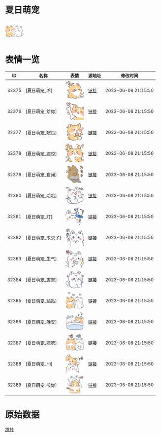 # 夏日萌宠

<img src="./cover.png" height="60" alt="cover" />

# 表情一览

|ID|名称|表情|源地址|修改时间|
|----|----|----|----|----|
|32375|[夏日萌宠_冷]|<img src="./pic/032375_%5B夏日萌宠_冷%5D.png" height="60" alt="冷"/>|[链接](https://i0.hdslb.com/bfs/garb/adcffb0daccd023dbfaf68213789c860517d04e7.png)|2023-06-08 21:15:50|
|32376|[夏日萌宠_给你]|<img src="./pic/032376_%5B夏日萌宠_给你%5D.png" height="60" alt="给你"/>|[链接](https://i0.hdslb.com/bfs/garb/0bc86fea5b45114b63b58abed8f40b5ad690ae24.png)|2023-06-08 21:15:50|
|32377|[夏日萌宠_吃瓜]|<img src="./pic/032377_%5B夏日萌宠_吃瓜%5D.png" height="60" alt="吃瓜"/>|[链接](https://i0.hdslb.com/bfs/garb/9cae84a90c6c863697c8b391293124bfe7a14b1a.png)|2023-06-08 21:15:50|
|32378|[夏日萌宠_震惊]|<img src="./pic/032378_%5B夏日萌宠_震惊%5D.png" height="60" alt="震惊"/>|[链接](https://i0.hdslb.com/bfs/garb/640d5ef22e91238f732aa7bc6ee462aaed3f973e.png)|2023-06-08 21:15:50|
|32379|[夏日萌宠_自闭]|<img src="./pic/032379_%5B夏日萌宠_自闭%5D.png" height="60" alt="自闭"/>|[链接](https://i0.hdslb.com/bfs/garb/45093303b077a41378bd8b3c1d94aa3bc1bfce2a.png)|2023-06-08 21:15:50|
|32380|[夏日萌宠_哈哈]|<img src="./pic/032380_%5B夏日萌宠_哈哈%5D.png" height="60" alt="哈哈"/>|[链接](https://i0.hdslb.com/bfs/garb/2fc3a0b223d13d9fbeefa988bcccd69d1fcf4051.png)|2023-06-08 21:15:50|
|32381|[夏日萌宠_盯]|<img src="./pic/032381_%5B夏日萌宠_盯%5D.png" height="60" alt="盯"/>|[链接](https://i0.hdslb.com/bfs/garb/f3791fbb0ad2f75a589e34802c538463129ebf8c.png)|2023-06-08 21:15:50|
|32382|[夏日萌宠_求求了]|<img src="./pic/032382_%5B夏日萌宠_求求了%5D.png" height="60" alt="求求了"/>|[链接](https://i0.hdslb.com/bfs/garb/ac5e36999b510da3f76b7e4b76b0ce7435a98c5b.png)|2023-06-08 21:15:50|
|32383|[夏日萌宠_生气]|<img src="./pic/032383_%5B夏日萌宠_生气%5D.png" height="60" alt="生气"/>|[链接](https://i0.hdslb.com/bfs/garb/167287f70fbc2247318235c485e3612b360521b0.png)|2023-06-08 21:15:50|
|32384|[夏日萌宠_害羞]|<img src="./pic/032384_%5B夏日萌宠_害羞%5D.png" height="60" alt="害羞"/>|[链接](https://i0.hdslb.com/bfs/garb/e2e56009d1ab1c03a9f00275c53bb865039229a5.png)|2023-06-08 21:15:50|
|32385|[夏日萌宠_贴贴]|<img src="./pic/032385_%5B夏日萌宠_贴贴%5D.png" height="60" alt="贴贴"/>|[链接](https://i0.hdslb.com/bfs/garb/b9f63f1194751d94ba2d6c2b51bea771c122a15f.png)|2023-06-08 21:15:50|
|32386|[夏日萌宠_晚安]|<img src="./pic/032386_%5B夏日萌宠_晚安%5D.png" height="60" alt="晚安"/>|[链接](https://i0.hdslb.com/bfs/garb/8ca2c177bc2360e94cfed2a42094446d541b706a.png)|2023-06-08 21:15:50|
|32387|[夏日萌宠_嗯嗯]|<img src="./pic/032387_%5B夏日萌宠_嗯嗯%5D.png" height="60" alt="嗯嗯"/>|[链接](https://i0.hdslb.com/bfs/garb/84daf666bc4dae68cc220f39d5da21878e6a2cba.png)|2023-06-08 21:15:50|
|32388|[夏日萌宠_Hi]|<img src="./pic/032388_%5B夏日萌宠_Hi%5D.png" height="60" alt="Hi"/>|[链接](https://i0.hdslb.com/bfs/garb/d4f1d7152c96beb5921712addfa27c4b74e8d20d.png)|2023-06-08 21:15:50|
|32389|[夏日萌宠_咬你]|<img src="./pic/032389_%5B夏日萌宠_咬你%5D.png" height="60" alt="咬你"/>|[链接](https://i0.hdslb.com/bfs/garb/ce104dc554cd88724c39625a43902198d7291bbe.png)|2023-06-08 21:15:50|

# 原始数据

[跳转](./raw.json)

